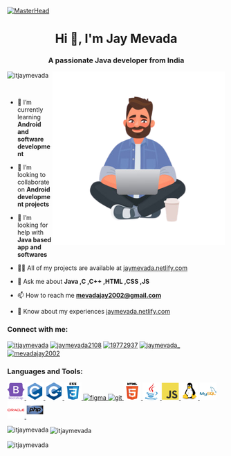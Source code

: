 [![MasterHead](https://www.tricentis.com/wp-content/uploads/2019/01/technology-background-header-1120x389.png)](https://jaymevada.netlify.com)
<h1 align="center">Hi 👋, I'm Jay Mevada</h1>
<h3 align="center">A passionate Java developer from India</h3>
<img align="right" alt="coding" width="400" src="https://github.com/itjaymevada/itjaymevada/blob/main/68747470733a2f2f74342e667463646e2e6e65742f6a70672f30322f37332f34362f39392f3336305f465f3237333436393937325f4553553952713365497053724b337864646c4945794468377672736c626947672e6a7067-removebg-preview.png?raw=true">

<p align="left"> <img src="https://komarev.com/ghpvc/?username=itjaymevada&label=Profile%20views&color=0e75b6&style=flat" alt="itjaymevada" /> </p>

<p align="left"> <a href="https://twitter.com/" target="blank"><img src="https://img.shields.io/twitter/follow/?logo=twitter&style=for-the-badge" alt="" /></a> </p>

- 🌱 I’m currently learning **Android and software development**

- 👯 I’m looking to collaborate on **Android development projects**

- 🤝 I’m looking for help with **Java based app and softwares**

- 👨‍💻 All of my projects are available at [jaymevada.netlify.com](jaymevada.netlify.com)

- 💬 Ask me about **Java ,C ,C++ ,HTML ,CSS ,JS**

- 📫 How to reach me **mevadajay2002@gmail.com**

- 📄 Know about my experiences [jaymevada.netlify.com](jaymevada.netlify.com)

<h3 align="left">Connect with me:</h3>
<p align="left">
<a href="https://dev.to/itjaymevada" target="blank"><img align="center" src="https://raw.githubusercontent.com/rahuldkjain/github-profile-readme-generator/master/src/images/icons/Social/devto.svg" alt="itjaymevada" height="30" width="40" /></a>
<a href="https://linkedin.com/in/jaymevada2108" target="blank"><img align="center" src="https://raw.githubusercontent.com/rahuldkjain/github-profile-readme-generator/master/src/images/icons/Social/linked-in-alt.svg" alt="jaymevada2108" height="30" width="40" /></a>
<a href="https://stackoverflow.com/users/19772937" target="blank"><img align="center" src="https://raw.githubusercontent.com/rahuldkjain/github-profile-readme-generator/master/src/images/icons/Social/stack-overflow.svg" alt="19772937" height="30" width="40" /></a>
<a href="https://instagram.com/jaymevada_" target="blank"><img align="center" src="https://raw.githubusercontent.com/rahuldkjain/github-profile-readme-generator/master/src/images/icons/Social/instagram.svg" alt="jaymevada_" height="30" width="40" /></a>
<a href="https://www.hackerrank.com/mevadajay2002" target="blank"><img align="center" src="https://raw.githubusercontent.com/rahuldkjain/github-profile-readme-generator/master/src/images/icons/Social/hackerrank.svg" alt="mevadajay2002" height="30" width="40" /></a>
</p>

<h3 align="left">Languages and Tools:</h3>
<p align="left"> <a href="https://getbootstrap.com" target="_blank" rel="noreferrer"> <img src="https://raw.githubusercontent.com/devicons/devicon/master/icons/bootstrap/bootstrap-plain-wordmark.svg" alt="bootstrap" width="40" height="40"/> </a> <a href="https://www.cprogramming.com/" target="_blank" rel="noreferrer"> <img src="https://raw.githubusercontent.com/devicons/devicon/master/icons/c/c-original.svg" alt="c" width="40" height="40"/> </a> <a href="https://www.w3schools.com/cpp/" target="_blank" rel="noreferrer"> <img src="https://raw.githubusercontent.com/devicons/devicon/master/icons/cplusplus/cplusplus-original.svg" alt="cplusplus" width="40" height="40"/> </a> <a href="https://www.w3schools.com/css/" target="_blank" rel="noreferrer"> <img src="https://raw.githubusercontent.com/devicons/devicon/master/icons/css3/css3-original-wordmark.svg" alt="css3" width="40" height="40"/> </a> <a href="https://www.figma.com/" target="_blank" rel="noreferrer"> <img src="https://www.vectorlogo.zone/logos/figma/figma-icon.svg" alt="figma" width="40" height="40"/> </a> <a href="https://git-scm.com/" target="_blank" rel="noreferrer"> <img src="https://www.vectorlogo.zone/logos/git-scm/git-scm-icon.svg" alt="git" width="40" height="40"/> </a> <a href="https://www.w3.org/html/" target="_blank" rel="noreferrer"> <img src="https://raw.githubusercontent.com/devicons/devicon/master/icons/html5/html5-original-wordmark.svg" alt="html5" width="40" height="40"/> </a> <a href="https://www.java.com" target="_blank" rel="noreferrer"> <img src="https://raw.githubusercontent.com/devicons/devicon/master/icons/java/java-original.svg" alt="java" width="40" height="40"/> </a> <a href="https://developer.mozilla.org/en-US/docs/Web/JavaScript" target="_blank" rel="noreferrer"> <img src="https://raw.githubusercontent.com/devicons/devicon/master/icons/javascript/javascript-original.svg" alt="javascript" width="40" height="40"/> </a> <a href="https://www.linux.org/" target="_blank" rel="noreferrer"> <img src="https://raw.githubusercontent.com/devicons/devicon/master/icons/linux/linux-original.svg" alt="linux" width="40" height="40"/> </a> <a href="https://www.mysql.com/" target="_blank" rel="noreferrer"> <img src="https://raw.githubusercontent.com/devicons/devicon/master/icons/mysql/mysql-original-wordmark.svg" alt="mysql" width="40" height="40"/> </a> <a href="https://www.oracle.com/" target="_blank" rel="noreferrer"> <img src="https://raw.githubusercontent.com/devicons/devicon/master/icons/oracle/oracle-original.svg" alt="oracle" width="40" height="40"/> </a> <a href="https://www.php.net" target="_blank" rel="noreferrer"> <img src="https://raw.githubusercontent.com/devicons/devicon/master/icons/php/php-original.svg" alt="php" width="40" height="40"/> </a> </p>

<p><img align="left" src="https://github-readme-stats.vercel.app/api/top-langs?username=itjaymevada&show_icons=true&locale=en&layout=compact" alt="itjaymevada" /></p>

<p>&nbsp;<img align="center" src="https://github-readme-stats.vercel.app/api?username=itjaymevada&show_icons=true&locale=en" alt="itjaymevada" /></p>

<p><img align="center" src="https://github-readme-streak-stats.herokuapp.com/?user=itjaymevada&" alt="itjaymevada" /></p>
